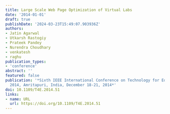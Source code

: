 ```yaml
---
title: Large Scale Web Page Optimization of Virtual Labs
date: '2014-01-01'
draft: true
publishDate: '2024-03-23T15:49:07.903936Z'
authors:
- Jatin Agarwal
- Utkarsh Rastogiy
- Prateek Pandey
- Nurendra Choudhary
- venkatesh
- raghu
publication_types:
- 'conference'
abstract: ''
featured: false
publication: '*Sixth IEEE International Conference on Technology for Education, T4E
  2014, Amritapuri, India, December 18-21, 2014*'
doi: 10.1109/T4E.2014.51
links:
- name: URL
  url: https://doi.org/10.1109/T4E.2014.51
---
```


